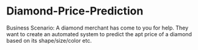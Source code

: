 # Diamond-Price-Prediction
Business Scenario: A diamond merchant has come to you for help. They want to create an automated system to predict the apt price of a diamond based on its shape/size/color etc.
